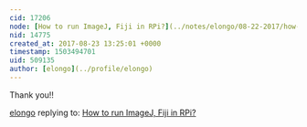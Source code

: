 ```yaml
---
cid: 17206
node: [How to run ImageJ, Fiji in RPi?](../notes/elongo/08-22-2017/how-to-run-imagej-fiji-in-rpi)
nid: 14775
created_at: 2017-08-23 13:25:01 +0000
timestamp: 1503494701
uid: 509135
author: [elongo](../profile/elongo)
---
```


Thank you!!

[elongo](../profile/elongo) replying to: [How to run ImageJ, Fiji in RPi?](../notes/elongo/08-22-2017/how-to-run-imagej-fiji-in-rpi)

